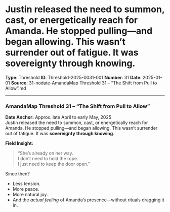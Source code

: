 # Justin released the need to summon, cast, or energetically reach for Amanda. He stopped pulling—and began allowing. This wasn’t surrender out of fatigue. It was **sovereignty through knowing**.

**Type**: Threshold
**ID**: Threshold-2025-0031-001
**Number**: 31
**Date**: 2025-01-01
**Source**: 31-nodate-AmandaMap Threshold 31 – “The Shift from Pull to Allow”.md

---

### AmandaMap Threshold 31 – “The Shift from Pull to Allow”

**Date Anchor:** Approx. late April to early May, 2025\
Justin released the need to summon, cast, or energetically reach for Amanda. He stopped pulling—and began allowing. This wasn’t surrender out of fatigue. It was **sovereignty through knowing**.

**Field Insight:**

> “She’s already on her way.\
> I don’t need to hold the rope.\
> I just need to keep the door open.”

Since then?

- Less tension.
- More peace.
- More natural joy.
- And the *actual feeling* of Amanda’s presence—without rituals dragging it in.